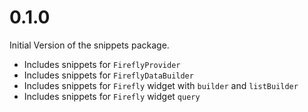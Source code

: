 # 0.1.0

Initial Version of the snippets package.

- Includes snippets for `FireflyProvider`
- Includes snippets for `FireflyDataBuilder`
- Includes snippets for `Firefly` widget with `builder` and `listBuilder`
- Includes snippets for `Firefly` widget `query`